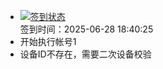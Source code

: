 - [![签到状态](https://github.com/womade/Cloud189-Actions/actions/workflows/main.yml/badge.svg?branch=main)](https://github.com/womade/Cloud189-Actions/actions/workflows/main.yml) <br> 签到时间：2025-06-28 18:40:25
- 开始执行帐号1
- 设备ID不存在，需要二次设备校验
